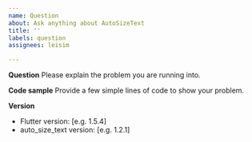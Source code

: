 ```yaml
---
name: Question
about: Ask anything about AutoSizeText
title: ''
labels: question
assignees: leisim

---
```


**Question**
Please explain the problem you are running into.

**Code sample**
Provide a few simple lines of code to show your problem.

**Version**
 - Flutter version: [e.g. 1.5.4]
 - auto_size_text version: [e.g. 1.2.1]
